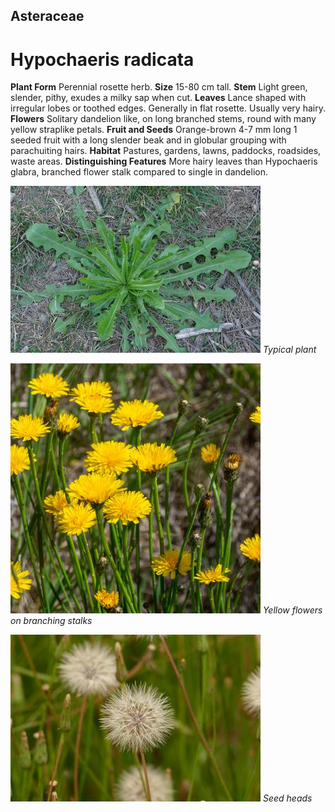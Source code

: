 ## Asteraceae
# Hypochaeris radicata

**Plant Form** Perennial rosette herb. **Size** 15-80 cm tall. **Stem** Light green, slender, pithy, exudes a milky sap when cut. **Leaves** Lance shaped with irregular lobes or toothed edges. Generally in flat rosette. Usually very hairy. **Flowers** Solitary dandelion like, on long branched stems, round with many yellow straplike petals. **Fruit and Seeds** Orange-brown 4-7 mm long 1 seeded fruit with a long slender beak and in globular grouping with parachuiting hairs. **Habitat** Pastures, gardens, lawns, paddocks, roadsides, waste areas. **Distinguishing Features** More hairy leaves than Hypochaeris glabra, branched flower stalk compared to single in dandelion.


![Typical plant](2217_P6840400.jpg)
 *Typical plant* 

![Yellow flowers on branching stalks](63603_DSC_7280.jpg)
 *Yellow flowers on branching stalks* 

![Seed heads](8313_P6870825.jpg)
 *Seed heads* 

